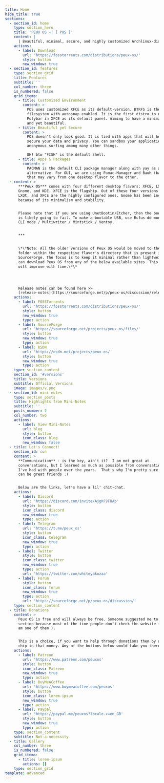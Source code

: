 ```yaml
---
title: Home
hide_title: true
sections:
  - section_id: home
    type: section_hero
    title: 'PEUX OS -| [ POS ]'
    content: |
      | Beautiful, minimal, secure, and highly customized Archlinux-distro
    actions:
      - label: Download
        url: 'https://fosstorrents.com/distributions/peux-os/'
        style: button
        new_window: true
  - section_id: features
    type: section_grid
    title: Features
    subtitle: ''
    col_number: three
    is_numbered: false
    grid_items:
      - title: Customized Environment
        content: >
          POS uses customized XFCE as its default-version. BTRFS is the default
          filesystem with autosnap enabled. It is the first distro to use
          Polybar in XFCE as its default panel. Aiming to have a minimal desktop
          and yet beautiful.
      - title: Beautiful yet Secure
        content: >
          POS doesn't only look good. It is tied with apps that will help you
          secure your data and privacy. You can sandbox your applications, do
          anonymous surfing among many other things.

          OH! btw "FISH" is the default shell.
      - title: Apps & Packages
        content: >
          PACMAN is the default CLI package manager along with yay as an
          alternative. For GUI, we are using Pamac-Manager and Bauh (ba-oo), but
          that may vary from one desktop flavor to the other.
  - content: >
      ***Peux OS*** comes with four different desktop flavors: XFCE, LXQt,
      Gnome, and KDE. XFCE is the flagship. Out of these four versions: KDE,
      LXQt, and XFCE are the highly configured ones. Gnome has been included
      because of its minimalism and stability.


      Please note that if you are using UnetBootin/Etcher, then the boot process
      is likely going to fail. To make a bootable USB, use Rufus-dd mode / dd -
      CLI mode / Multiwriter / Mintstick / Ventoy.


      ***


      \*\*Note: All the older versions of Peux OS would be moved to the archive
      folder within the respective flavor's directory that is present in
      SourceForge. The focus is to keep it minimal rather than lightweight. You
      can download Peux OS from any of the below available sites. This project
      will improve with time.\*\*




      Release notes can be found here >>
      [release-notes](https://sourceforge.net/p/peux-os/discussion/release_notes/)
    actions:
      - label: FOSSTorrents
        url: 'https://fosstorrents.com/distributions/peux-os/'
        style: button
        new_window: true
        type: action
      - label: SourceForge
        url: 'https://sourceforge.net/projects/peux-os/files/'
        style: button
        new_window: true
        type: action
      - label: OSDN
        url: 'https://osdn.net/projects/peux-os/'
        style: button
        new_window: true
        type: action
    type: section_content
    section_id: '#versions'
    title: Versions
    subtitle: Official Versions
    image: images/v.png
  - section_id: mini-notes
    type: section_posts
    title: Highlights from Mini-Notes
    subtitle: ''
    posts_number: 2
    col_number: two
    actions:
      - label: View Mini-Notes
        url: blog
        style: button
        icon_class: blog
        new_window: false
  - title: Let's Connect!
    section_id: con
    content: >
      **Communication** - is the key, ain't it?  I am not great at
      conversations, but I learned as much as possible from conversations that
      I've had with people over the years.  That's why I'm pretty sure that we
      can be great friends ;)


      Below are the links, let's have a lil' chit-chat.
    actions:
      - label: Discord
        url: 'https://discord.com/invite/AjgKF9FUAb'
        style: button
        icon_class: discord
        new_window: true
        type: action
      - label: Telegram
        url: 'https://t.me/peux_os'
        style: button
        icon_class: telegram
        new_window: true
        type: action
      - label: Twitter
        style: button
        icon_class: twitter
        new_window: true
        type: action
        url: 'https://twitter.com/whiteyakuzaa'
      - label: Forum
        style: button
        icon_class: forum
        new_window: true
        type: action
        url: 'https://sourceforge.net/p/peux-os/discussion/'
    type: section_content
  - title: Donations
    content: >
      Peux OS is free and will always be free. Someone suggested me to keep this
      section because most of the time people don't check the website-footer ( I
      am one of them ).


      This is a choice, if you want to help through donations then by all means
      chip in that money. Any of the buttons below would take you there:
    actions:
      - label: Patreon
        url: 'https://www.patreon.com/peuxos'
        style: button
        icon_class: Patreon
        new_window: true
        type: action
      - label: BuyMeACoffee
        url: 'https://www.buymeacoffee.com/peuxos'
        style: button
        icon_class: lorem-ipsum
        new_window: true
        type: action
      - label: Paypal
        url: 'https://paypal.me/peuxos?locale.x=en_GB'
        style: button
        new_window: true
        type: action
    type: section_content
    subtitle: Not-a-necessity
  - title: Gallery
    col_number: three
    is_numbered: false
    grid_items:
      - title: lorem-ipsum
        actions: []
    type: section_grid
template: advanced
---
```

